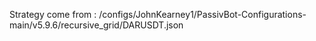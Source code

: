 Strategy come from : /configs/JohnKearney1/PassivBot-Configurations-main/v5.9.6/recursive_grid/DARUSDT.json